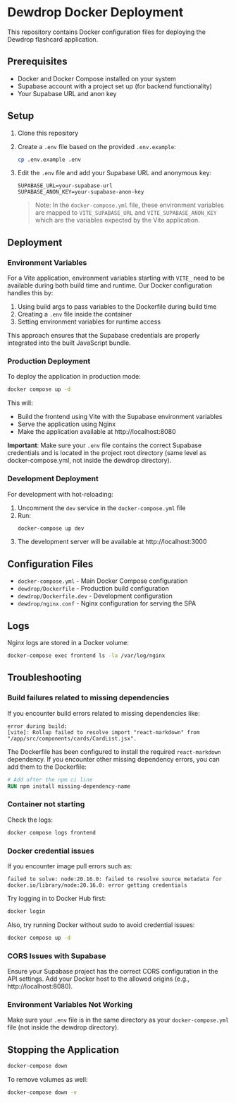 # Dewdrop Docker Deployment

This repository contains Docker configuration files for deploying the Dewdrop flashcard application.

## Prerequisites

- Docker and Docker Compose installed on your system
- Supabase account with a project set up (for backend functionality)
- Your Supabase URL and anon key

## Setup

1. Clone this repository
2. Create a `.env` file based on the provided `.env.example`:
   ```bash
   cp .env.example .env
   ```
3. Edit the `.env` file and add your Supabase URL and anonymous key:
   ```
   SUPABASE_URL=your-supabase-url
   SUPABASE_ANON_KEY=your-supabase-anon-key
   ```
   
   > Note: In the `docker-compose.yml` file, these environment variables are mapped to `VITE_SUPABASE_URL` and `VITE_SUPABASE_ANON_KEY` which are the variables expected by the Vite application.

## Deployment

### Environment Variables

For a Vite application, environment variables starting with `VITE_` need to be available during both build time and runtime. Our Docker configuration handles this by:

1. Using build args to pass variables to the Dockerfile during build time
2. Creating a `.env` file inside the container
3. Setting environment variables for runtime access

This approach ensures that the Supabase credentials are properly integrated into the built JavaScript bundle.

### Production Deployment

To deploy the application in production mode:

```bash
docker compose up -d
```

This will:
- Build the frontend using Vite with the Supabase environment variables
- Serve the application using Nginx
- Make the application available at http://localhost:8080

**Important**: Make sure your `.env` file contains the correct Supabase credentials and is located in the project root directory (same level as docker-compose.yml, not inside the dewdrop directory).

### Development Deployment

For development with hot-reloading:

1. Uncomment the `dev` service in the `docker-compose.yml` file
2. Run:
   ```bash
   docker-compose up dev
   ```
3. The development server will be available at http://localhost:3000

## Configuration Files

- `docker-compose.yml` - Main Docker Compose configuration
- `dewdrop/Dockerfile` - Production build configuration
- `dewdrop/Dockerfile.dev` - Development configuration
- `dewdrop/nginx.conf` - Nginx configuration for serving the SPA

## Logs

Nginx logs are stored in a Docker volume:

```bash
docker-compose exec frontend ls -la /var/log/nginx
```

## Troubleshooting

### Build failures related to missing dependencies

If you encounter build errors related to missing dependencies like:
```
error during build:
[vite]: Rollup failed to resolve import "react-markdown" from "/app/src/components/cards/CardList.jsx".
```

The Dockerfile has been configured to install the required `react-markdown` dependency. If you encounter other missing dependency errors, you can add them to the Dockerfile:

```dockerfile
# Add after the npm ci line
RUN npm install missing-dependency-name
```

### Container not starting

Check the logs:

```bash
docker compose logs frontend
```

### Docker credential issues

If you encounter image pull errors such as:
```
failed to solve: node:20.16.0: failed to resolve source metadata for docker.io/library/node:20.16.0: error getting credentials
```

Try logging in to Docker Hub first:
```bash
docker login
```

Also, try running Docker without sudo to avoid credential issues:
```bash
docker compose up -d
```

### CORS Issues with Supabase

Ensure your Supabase project has the correct CORS configuration in the API settings. Add your Docker host to the allowed origins (e.g., http://localhost:8080).

### Environment Variables Not Working

Make sure your `.env` file is in the same directory as your `docker-compose.yml` file (not inside the dewdrop directory).

## Stopping the Application

```bash
docker-compose down
```

To remove volumes as well:

```bash
docker-compose down -v
